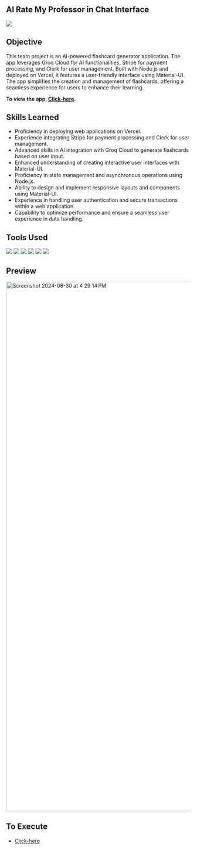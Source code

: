 ## AI Rate My Professor in Chat Interface

<img src="https://img.shields.io/badge/-Team Project-29cf42?&style=for-the-badge&logoColor=white" />

## Objective

This team project is an AI-powered flashcard generator application. The app leverages Groq Cloud for AI functionalities, Stripe for payment processing, and Clerk for user management. Built with Node.js and deployed on Vercel, it features a user-friendly interface using Material-UI. The app simplifies the creation and management of flashcards, offering a seamless experience for users to enhance their learning.

**To view the app, <a href="https://ai-rmp-nu.vercel.app/"> Click-here</a>.** 

## Skills Learned
- Proficiency in deploying web applications on Vercel.
- Experience integrating Stripe for payment processing and Clerk for user management.
- Advanced skills in AI integration with Groq Cloud to generate flashcards based on user input.
- Enhanced understanding of creating interactive user interfaces with Material-UI.
- Proficiency in state management and asynchronous operations using Node.js.
- Ability to design and implement responsive layouts and components using Material-UI.
- Experience in handling user authentication and secure transactions within a web application.
- Capability to optimize performance and ensure a seamless user experience in data handling.
  
## Tools Used

<div>
  <img src="https://img.shields.io/badge/-NodeJs-orange?&style=for-the-badge&logo=html5&logoColor=white" />
  <img src="https://img.shields.io/badge/-JavaScript-e8d82a?&style=for-the-badge&logo=javascript&logoColor=white" />
  <img src="https://img.shields.io/badge/-Material UI-364559?&style=for-the-badge&logoColor=white" />
  <img src="https://img.shields.io/badge/-Stripe-blue?&style=for-the-badge&logo=stripe&logoColor=white" />
  <img src="https://img.shields.io/badge/-Clerk-0a0a0a?&style=for-the-badge&logo=clerk&logoColor=white" />
  <img src="https://img.shields.io/badge/-GroqCloud API-364559?&style=for-the-badge&logoColor=white" />
</div>

## Preview
<img width="1440" alt="Screenshot 2024-08-30 at 4 29 14 PM" src="https://github.com/user-attachments/assets/450ddda8-9220-4a62-a999-2a22ddfba70b">



## To Execute
- <a href="https://ai-rmp-nu.vercel.app/"> Click-here</a>
